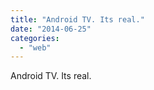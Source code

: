 ```yaml
---
title: "Android TV. Its real."
date: "2014-06-25"
categories: 
  - "web"
---
```


Android TV. Its real.
